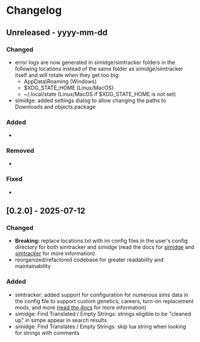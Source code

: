 # Changelog

## Unreleased - yyyy-mm-dd

### Changed

- error logs are now generated in simidge/simtracker folders in the following locations instead of the same folder as simidge/simtracker itself and will rotate when they get too big:
  - AppData\Roaming (Windows)
  - $XDG_STATE_HOME (Linux/MacOS)
  - ~/.local/state (Linux/MacOS if $XDG_STATE_HOME is not set)
- simidge: added settings dialog to allow changing the paths to Downloads and objects.package

### Added

-

### Removed

-

### Fixed

-

## [0.2.0] - 2025-07-12

### Changed

- **Breaking:** replace locations.txt with ini config files in the user's config directory for both simtracker and simidge (read the docs for [simidge](/docs/simidge/config.md) and [simtracker](/docs/simtracker/config.md) for more information)
- reorganized/refactored codebase for greater readability and maintainability

### Added

- simtracker: added support for configuration for numerous sims data in the config file to support custom genetics, careers, turn-on replacement mods, and more ([read the docs](/docs/simtracker/config.md) for more information)
- simidge: Find Translated / Empty Strings: strings eligible to be "cleaned up" in simpe appear in search results
- simidge: Find Translates / Empty Strings: skip lua string when looking for strings with comments
